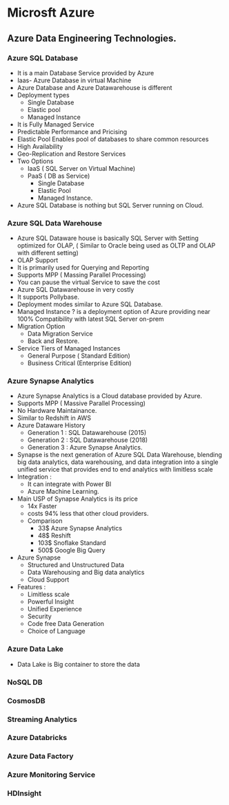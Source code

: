 # Microsft Azure

## Azure Data Engineering Technologies. 

### Azure SQL Database 

- It is a main Database Service provided by Azure 
- Iaas- Azure Database in virtual Machine
- Azure Database and Azure Datawarehouse is different
- Deployment types
    - Single Database
    - Elastic pool
    - Managed Instance
- It is Fully Managed Service
- Predictable Performance and Pricising
- Elastic Pool Enables pool of databases to share common resources
- High Availability
- Geo-Replication and Restore Services
- Two Options
    - IaaS ( SQL Server on Virtual Machine)
    - PaaS ( DB as Service)
        - Single Database
        - Elastic Pool
        - Managed Instance.
- Azure SQL Database is nothing but SQL Server running on Cloud.

### Azure SQL Data Warehouse

- Azure SQL Dataware house is basically SQL Server with Setting optimized for OLAP, ( Similar to Oracle being used as OLTP and OLAP with different setting)
- OLAP Support
- It is primarily used for Querying and Reporting
- Supports MPP ( Massing Parallel Processing)
- You can pause the virtual Service to save the cost
- Azure SQL Datawarehouse in very costly
- It supports Pollybase.
- Deployment modes similar to Azure SQL Database.
- Managed Instance ? is a deployment option of Azure providing near 100% Compatibility with latest SQL Server on-prem
- Migration Option 
    - Data Migration Service
    - Back and Restore.
- Service Tiers of Managed Instances
    - General Purpose ( Standard Edition)
    - Business Critical (Enterprise Edition)

### Azure Synapse Analytics

- Azure Synapse Analytics is a Cloud database provided by Azure.
- Supports MPP ( Massive Parallel Processing)
- No Hardware Maintainance.
- Similar to Redshift in AWS
- Azure Dataware History
    - Generation 1 : SQL Datawarehouse (2015)
    - Generation 2 : SQL Datawarehouse (2018)
    - Generation 3 : Azure Synapse Analytics.
- Synapse is the next generation of Azure SQL Data Warehouse, blending big data analytics, data warehousing, and data integration into a single unified service that provides end to end analytics with limitless scale
- Integration :
    - It can integrate with Power BI
    - Azure Machine Learning.
- Main USP of Synapse Analytics is its price
    - 14x Faster 
    - costs 94% less that other cloud providers.
    - Comparison 
        - 33$ Azure Synapse Analytics
        - 48$ Reshift 
        - 103$ Snoflake Standard
        - 500$ Google Big Query 
- Azure Synapse 
    - Structured and Unstructured Data
    - Data Warehousing and Big data analytics
    - Cloud Support
- Features :
    - Limitless scale
    - Powerful Insight
    - Unified Experience
    - Security
    - Code free Data Generation
    - Choice of Language
    


### Azure Data Lake

- Data Lake is Big container to store the data


### NoSQL DB
### CosmosDB
### Streaming Analytics
### Azure Databricks
### Azure Data Factory
### Azure Monitoring Service
### HDInsight
